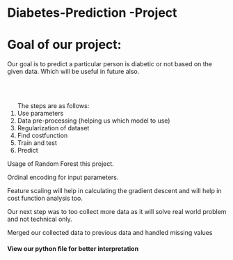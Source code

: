 # Diabetes-Prediction -Project
<h1>Goal of our project:</h1>
<p>Our goal is to predict a particular person is diabetic or not based on the given data.
Which will be useful in future also.</p>
<br><br>
<ol>The steps are as follows:
<li>Use parameters </li>
<li>Data pre-processing (helping us which model to use)</li>
<li>Regularization of dataset</li>
<li>Find costfunction</li>
<li>Train and test</li>
<li>Predict</li></ol>
<p>Usage of Random Forest this project.</p>
<p>Ordinal encoding for input parameters.</p>
<p>Feature scaling will help in calculating the gradient descent and will help in cost function analysis too.<p>
<p>Our next step was to too collect more data as it will solve real world problem and not technical only.</p>
<p>Merged our collected data to previous data and handled missing values</p>

<h4>View our python file for better interpretation</h4>
